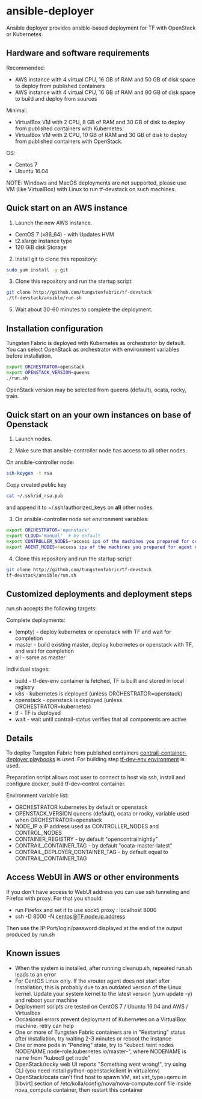 # ansible-deployer

Ansible deployer provides ansible-based deployment for TF with OpenStack or Kubernetes.

## Hardware and software requirements

Recommended:

- AWS instance with 4 virtual CPU, 16 GB of RAM and 50 GB of disk space to deploy from published containers
- AWS instance with 4 virtual CPU, 16 GB of RAM and 80 GB of disk space to build and deploy from sources

Minimal:

- VirtualBox VM with 2 CPU, 8 GB of RAM and 30 GB of disk to deploy from published containers with Kubernetes.
- VirtualBox VM with 2 CPU, 10 GB of RAM and 30 GB of disk to deploy from published containers with OpenStack.

OS:

- Centos 7
- Ubuntu 16.04

NOTE: Windows and MacOS deployments are not supported, please use VM (like VirtualBox) with Linux to run tf-devstack on such machines.

## Quick start on an AWS instance

1. Launch the new AWS instance.

- CentOS 7 (x86_64) - with Updates HVM
- t2.xlarge instance type
- 120 GiB disk Storage

2. Install git to clone this repository:

``` bash
sudo yum install -y git
```

3. Clone this repository and run the startup script:

``` bash
git clone http://github.com/tungstenfabric/tf-devstack
./tf-devstack/ansible/run.sh
```

5. Wait about 30-60 minutes to complete the deployment.

## Installation configuration

Tungsten Fabric is deployed with Kubernetes as orchestrator by default.
You can select OpenStack as orchestrator with environment variables before installation.

``` bash
export ORCHESTRATOR=openstack
export OPENSTACK_VERSION=queens
./run.sh
```

OpenStack version may be selected from queens (default), ocata, rocky, train.

## Quick start on an your own instances on base of Openstack

1. Launch nodes.

2. Make sure that ansible-controller node has access to all other nodes.

On ansible-controller node:

``` bash
ssh-keygen -t rsa
```

Copy created public key

``` bash
cat ~/.ssh/id_rsa.pub
```

and append it to ~/.ssh/authorized_keys on **all** other nodes.

3. On ansible-controller node set environment variables:

``` bash
export ORCHESTRATOR='openstack'
export CLOUD='manual'  # by default
export CONTROLLER_NODES=*access ips of the machines you prepared for controller nodes* 
export AGENT_NODES=*access ips of the machines you prepared for agent nodes* 
```

4. Clone this repository and run the startup script:

``` bash
git clone http://github.com/tungstenfabric/tf-devstack
tf-devstack/ansible/run.sh
```

## Customized deployments and deployment steps

run.sh accepts the following targets:

Complete deployments:

- (empty) - deploy kubernetes or openstack with TF and wait for completion
- master - build existing master, deploy kubernetes or openstack with TF, and wait for completion
- all - same as master

Individual stages:

- build - tf-dev-env container is fetched, TF is built and stored in local registry
- k8s - kubernetes is deployed (unless ORCHESTRATOR=openstack)
- openstack - openstack is deployed (unless ORCHESTRATOR=kubernetes)
- tf - TF is deployed
- wait - wait until contrail-status verifies that all components are active

## Details

To deploy Tungsten Fabric from published containers
[contrail-container-deployer playbooks](https://github.com/tungstenfabric/tf-ansible-deployer) is used. For building step
[tf-dev-env environment](https://github.com/tungstenfabric/tf-dev-env) is used.

Preparation script allows root user to connect to host via ssh, install and configure docker,
build tf-dev-control container.

Environment variable list:

- ORCHESTRATOR kubernetes by default or openstack
- OPENSTACK_VERSION queens (default), ocata or rocky, variable used when ORCHESTRATOR=openstack
- NODE_IP a IP address used as CONTROLLER_NODES and CONTROL_NODES
- CONTAINER_REGISTRY - by default "opencontrailnightly"
- CONTRAIL_CONTAINER_TAG - by default "ocata-master-latest"
- CONTRAIL_DEPLOYER_CONTAINER_TAG - by default equal to CONTRAIL_CONTAINER_TAG

## Access WebUI in AWS or other environments

If you don't have access to WebUI address you can use ssh tunneling and Firefox with proxy.
For that you should:

- run Firefox and set it to use sock5 proxy : localhost 8000
- ssh -D 8000 -N centos@TF.node.ip.address

Then use the IP:Port/login/password displayed at the end of the output produced by run.sh

## Known issues

- When the system is installed, after running cleanup.sh, repeated run.sh leads to an error
- For CentOS Linux only. If the vrouter agent does not start after installation, this is probably due to an outdated version of the Linux kernel. Update your system kernel to the latest version (yum update -y) and reboot your machine
- Deployment scripts are tested on CentOS 7 / Ubuntu 16.04 and AWS / Virtualbox
- Occasional errors prevent deployment of Kubernetes on a VirtualBox machine, retry can help
- One or more of Tungsten Fabric containers are in "Restarting" status after installation,
try waiting 2-3 minutes or reboot the instance
- One or more pods in "Pending" state, try to "kubectl taint nodes NODENAME node-role.kubernetes.io/master-",
where NODENAME is name from "kubectl get node"
- OpenStack/rocky web UI reports "Something went wrong!",
try using CLI (you need install python-openstackclient in virtualenv)
- OpenStack/ocata can't find host to spawn VM,
set virt_type=qemu in [libvirt] section of /etc/kolla/config/nova/nova-compute.conf file inside nova_compute container,
then restart this container
